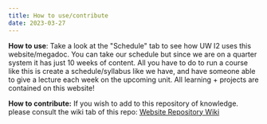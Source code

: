 ```yaml
---
title: How to use/contribute
date: 2023-03-27
---
```


**How to use**: Take a look at the "Schedule" tab to see how UW I2 uses this website/megadoc. You can take our schedule but since we are on a quarter system it has just 10 weeks of content. All you have to do to run a course like this is create a schedule/syllabus like we have, and have someone able to give a lecture each week on the upcoming unit. All learning + projects are contained on this website!

**How to contribute:** If you wish to add to this repository of knowledge. please consult the wiki tab of this repo: [Website Repository Wiki](https://github.com/interactive-intelligence/intro-neuro-ai-website/wiki)